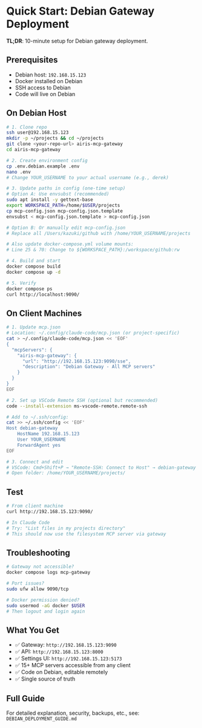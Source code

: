# Quick Start: Debian Gateway Deployment

**TL;DR**: 10-minute setup for Debian gateway deployment.

## Prerequisites
- Debian host: `192.168.15.123`
- Docker installed on Debian
- SSH access to Debian
- Code will live on Debian

## On Debian Host

```bash
# 1. Clone repo
ssh user@192.168.15.123
mkdir -p ~/projects && cd ~/projects
git clone <your-repo-url> airis-mcp-gateway
cd airis-mcp-gateway

# 2. Create environment config
cp .env.debian.example .env
nano .env
# Change YOUR_USERNAME to your actual username (e.g., derek)

# 3. Update paths in config (one-time setup)
# Option A: Use envsubst (recommended)
sudo apt install -y gettext-base
export WORKSPACE_PATH=/home/$USER/projects
cp mcp-config.json mcp-config.json.template
envsubst < mcp-config.json.template > mcp-config.json

# Option B: Or manually edit mcp-config.json
# Replace all /Users/kazuki/github with /home/YOUR_USERNAME/projects

# Also update docker-compose.yml volume mounts:
# Line 25 & 70: Change to ${WORKSPACE_PATH}:/workspace/github:rw

# 4. Build and start
docker compose build
docker compose up -d

# 5. Verify
docker compose ps
curl http://localhost:9090/
```

## On Client Machines

```bash
# 1. Update mcp.json
# Location: ~/.config/claude-code/mcp.json (or project-specific)
cat > ~/.config/claude-code/mcp.json << 'EOF'
{
  "mcpServers": {
    "airis-mcp-gateway": {
      "url": "http://192.168.15.123:9090/sse",
      "description": "Debian Gateway - All MCP servers"
    }
  }
}
EOF

# 2. Set up VSCode Remote SSH (optional but recommended)
code --install-extension ms-vscode-remote.remote-ssh

# Add to ~/.ssh/config:
cat >> ~/.ssh/config << 'EOF'
Host debian-gateway
    HostName 192.168.15.123
    User YOUR_USERNAME
    ForwardAgent yes
EOF

# 3. Connect and edit
# VSCode: Cmd+Shift+P → "Remote-SSH: Connect to Host" → debian-gateway
# Open folder: /home/YOUR_USERNAME/projects/
```

## Test

```bash
# From client machine
curl http://192.168.15.123:9090/

# In Claude Code
# Try: "List files in my projects directory"
# This should now use the filesystem MCP server via gateway
```

## Troubleshooting

```bash
# Gateway not accessible?
docker compose logs mcp-gateway

# Port issues?
sudo ufw allow 9090/tcp

# Docker permission denied?
sudo usermod -aG docker $USER
# Then logout and login again
```

## What You Get

- ✅ Gateway: `http://192.168.15.123:9090`
- ✅ API: `http://192.168.15.123:8000`
- ✅ Settings UI: `http://192.168.15.123:5173`
- ✅ 15+ MCP servers accessible from any client
- ✅ Code on Debian, editable remotely
- ✅ Single source of truth

## Full Guide

For detailed explanation, security, backups, etc., see: `DEBIAN_DEPLOYMENT_GUIDE.md`
